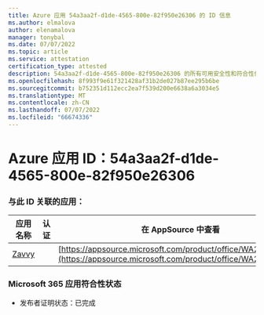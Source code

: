 ```yaml
---
title: Azure 应用 54a3aa2f-d1de-4565-800e-82f950e26306 的 ID 信息
ms.author: elmalova
author: elenamalova
manager: tonybal
ms.date: 07/07/2022
ms.topic: article
ms.service: attestation
certification_type: attested
description: 54a3aa2f-d1de-4565-800e-82f950e26306 的所有可用安全性和符合性信息信息。
ms.openlocfilehash: 8f993f9e61f321428af31b2de027b87ee295b6be
ms.sourcegitcommit: b752351d112ecc2ea7f539d200e6638a6a3034e5
ms.translationtype: MT
ms.contentlocale: zh-CN
ms.lasthandoff: 07/07/2022
ms.locfileid: "66674336"
---
```

# <a name="azure-app-id-54a3aa2f-d1de-4565-800e-82f950e26306"></a>Azure 应用 ID：54a3aa2f-d1de-4565-800e-82f950e26306


### <a name="apps-associated-with-this-id"></a>与此 ID 关联的应用：
| **应用名称** | **认证** | **在 AppSource 中查看** |
|--------------|---------------|-----------------------|
| [Zavvy](../forward/WA200003965.md) |  | [https://appsource.microsoft.com/product/office/WA200003965](https://appsource.microsoft.com/product/office/WA200003965) |

### <a name="microsoft-365-app-compliance-status"></a>Microsoft 365 应用符合性状态
- 发布者证明状态：已完成
